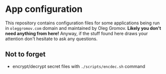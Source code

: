# App configuration

This repository contains configuration files for some applications being run in `oleggromov.com` domain and maintained by Oleg Gromov. **Likely you don't need anything from here!** Anyway, if the stuff found here draws your attention don't hesitate to ask any questions.

## Not to forget

- encrypt/decrypt secret files with `./scripts/encdec.sh` command

